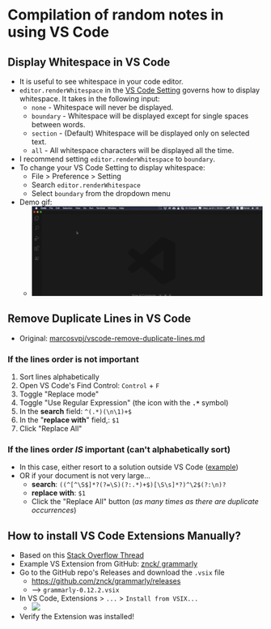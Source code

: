 # Compilation of random notes in using VS Code

## Display Whitespace in VS Code
* It is useful to see whitespace in your code editor.
* `editor.renderWhitespace` in the [VS Code Setting](https://code.visualstudio.com/docs/getstarted/settings) governs how to display whitespace. It takes in the following input:
  * `none` - Whitespace will never be displayed.
  * `boundary` - Whitespace will be displayed except for single spaces between words.
  * `section` - (Default) Whitespace will be displayed only on selected text.
  * `all` - All whitespace characters will be displayed all the time.
* I recommend setting `editor.renderWhitespace` to `boundary`.
* To change your VS Code Setting to display whitespace:
  * File > Preference > Setting
  * Search `editor.renderWhitespace`
  * Select `boundary` from the dropdown menu
* Demo gif:
  * ![](./img/whitespace_setting.gif)

## Remove Duplicate Lines in VS Code
* Original: [marcosvpj/vscode-remove-duplicate-lines.md](https://gist.github.com/marcosvpj/f04116e5443284ccb5f14f3c443a2d0d)

### If the lines order is not important
1. Sort lines alphabetically
2. Open VS Code's Find Control: `Control` + `F`
3. Toggle "Replace mode"
4. Toggle "Use Regular Expression" (the icon with the **`.*`** symbol)
5. In the **search** field: `^(.*)(\n\1)+$`
6. In the "**replace with**" field,: `$1`
7. Click "Replace All"

### If the lines order *IS* important (can't alphabetically sort)
* In this case, either resort to a solution outside VS Code ([example](https://stackoverflow.com/q/11532157/3258851))
* OR if your document is not very large...
  * **search**: `((^[^\S$]*?(?=\S)(?:.*)+$)[\S\s]*?)^\2$(?:\n)?`
  * **replace with**: `$1`
  * Click the "Replace All" button (*as many times as there are duplicate occurrences*)

## How to install VS Code Extensions Manually?
* Based on this [Stack Overflow Thread](https://stackoverflow.com/questions/42017617/how-to-install-vs-code-extension-manually)
* Example VS Extension from GitHub: [znck/ grammarly](https://github.com/znck/grammarly)
* Go to the GitHub repo's Releases and download the `.vsix` file
  * https://github.com/znck/grammarly/releases
  * --> `grammarly-0.12.2.vsix`
* In VS Code, Extensions > `...` > `Install from VSIX...`
  * ![](https://i.stack.imgur.com/nPF49.png)
* Verify the Extension was installed!